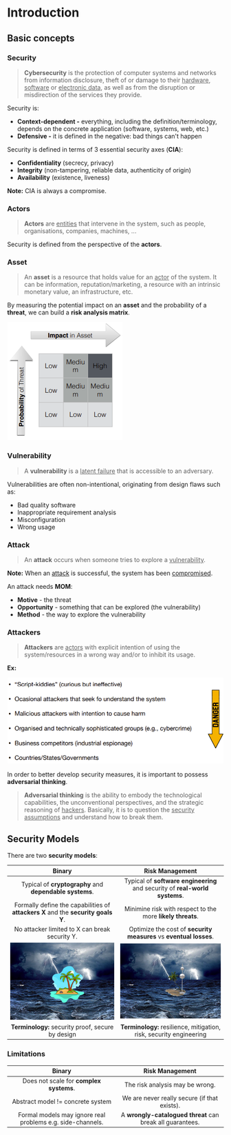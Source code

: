 # Introduction

## Basic concepts

### Security

> **Cybersecurity** is the protection of computer systems and networks from information disclosure, theft of or damage to their <ins>hardware</ins>, <ins>software</ins> or <ins>electronic data</ins>, as well as from the disruption or misdirection of the services they provide.

Security is:

* **Context-dependent -** everything, including the definition/terminology, depends on the concrete application (software, systems, web, etc.)
* **Defensive -** it is defined in the negative: bad things can't happen

Security is defined in terms of 3 essential security axes (**CIA**):

* **Confidentiality** (secrecy, privacy)
* **Integrity** (non-tampering, reliable data, authenticity of origin)
* **Availability** (existence, liveness)

**Note:** CIA is always a compromise.

### Actors

> **Actors** are <ins>entities</ins> that intervene in the system, such as people, organisations, companies, machines, ...

Security is defined from the perspective of the **actors**.

### Asset

> An **asset** is a resource that holds value for an <ins>actor</ins> of the system. It can be information, reputation/marketing, a resource with an intrinsic monetary value, an infrastructure, etc.

By measuring the potential impact on an **asset** and the probability of a **threat**, we can build a **risk analysis matrix**.

![Alt text](images/2-3.png)

### Vulnerability

> A **vulnerability** is a <ins>latent failure</ins> that is accessible to an adversary.

Vulnerabilities are often non-intentional, originating from design flaws such as:
* Bad quality software
* Inappropriate requirement analysis
* Misconfiguration
* Wrong usage

### Attack

> An **attack** occurs when someone tries to explore a <ins>vulnerability</ins>.

**Note:** When an <ins>attack</ins> is successful, the system has been <ins>compromised</ins>.

An attack needs **MOM**:
* **Motive** - the threat
* **Opportunity** - something that can be explored (the vulnerability)
* **Method** - the way to explore the vulnerability

### Attackers

> **Attackers** are <ins>actors</ins> with explicit intention of using the system/resources in a wrong way and/or to inhibit its usage.

**Ex:**

![Alt text](images/1-1.png)

In order to better develop security measures, it is important to possess **adversarial thinking**.

> **Adversarial thinking** is the ability to embody the technological capabilities, the unconventional perspectives, and the strategic reasoning of <ins>hackers</ins>. Basically, it is to question the <ins>security assumptions</ins> and understand how to break them.

## Security Models

There are two **security models**:

| Binary | Risk Management |
|:------:|:---------------:|
| Typical of **cryptography** and **dependable systems**. | Typical of **software engineering** and security of **real-world systems**. |
| Formally define the capabilities of **attackers X** and the **security goals Y**. | Minimine risk with respect to the more **likely threats**. |
| No attacker limited to X can break security Y. | Optimize the cost of **security measures** vs **eventual losses**. |
| ![Alt text](images/2-1.png) | ![Alt text](images/2-2.png) |
| **Terminology:** security proof, secure by design | **Terminology:** resilience, mitigation, risk, security engineering |

### Limitations

| Binary | Risk Management |
|:------:|:---------------:|
| Does not scale for **complex systems**. | The risk analysis may be wrong. |
| Abstract model != concrete system | We are never really secure (if that exists). |
| Formal models may ignore real problems e.g. side-channels. | A **wrongly-catalogued threat** can break all guarantees. |
